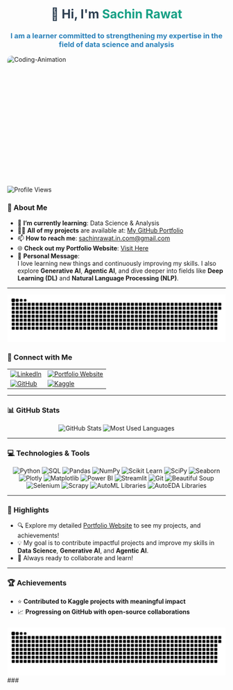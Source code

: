 
<h1 align="center" style="color: #2c3e50;">👋 Hi, I'm <span style="color: #16a085;">Sachin Rawat</span></h1>
<h3 align="center" style="color: #2980b9;">I am a learner committed to strengthening my expertise in the field of data science and analysis</h3>

<img align="right" alt="Coding-Animation" src="https://github.com/CodeByRawat/CodeByRawat/blob/main/gif.gif" style="width: 100%; max-width: 800px; height:300px; border-radius: 10px;"/>

<p align="left">
  <img src="https://komarev.com/ghpvc/?username=CodeByRawat&label=Profile%20Views&color=0e75b6&style=flat" alt="Profile Views" />
</p>

### 🌟 About Me  
- 🌱 **I’m currently learning**: Data Science & Analysis
- 👨‍💻 **All of my projects** are available at: [My GitHub Portfolio](https://github.com/CodeByRawat/)  
- 📫 **How to reach me**: sachinrawat.in.com@gmail.com  
- 🌐 **Check out my Portfolio Website**: [Visit Here](https://CodeByRawat.github.io/)  
- 💬 **Personal Message**:  
  I love learning new things and continuously improving my skills. I also explore **Generative AI**, **Agentic AI**, and dive deeper into fields like **Deep Learning (DL)** and **Natural Language Processing (NLP)**.

---
<picture>
  <source media="(prefers-color-scheme: dark)" srcset="https://raw.githubusercontent.com/CodeByRawat/CodeByRawat/output/github-snake-dark.svg" />
  <source media="(prefers-color-scheme: light)" srcset="https://raw.githubusercontent.com/CodeByRawat/CodeByRawat/output/github-snake.svg" />
  <img alt="github-snake" src="https://raw.githubusercontent.com/CodeByRawat/CodeByRawat/output/github-snake.svg" />
</picture>

### 🤝 Connect with Me  
<p align="center">
<div>
  <table>
    <tr>
      <td>
        <a href="https://www.linkedin.com/in/sachin-rawat-5b1512149/" target="_blank">
          <img src="https://img.shields.io/badge/LinkedIn-Profile-blue?style=for-the-badge&logo=linkedin" alt="LinkedIn" />
        </a>
      </td>
      <td>
        <a href="https://github.com/CodeByRawat" target="_blank">
          <img src="https://img.shields.io/badge/Portfolio_Website-Website-blue?style=for-the-badge&logo=link" alt="Portfolio Website" />
        </a>
      </td>
    </tr>
    <tr>
      <td>
        <a href="https://github.com/CodeByRawat" target="_blank">
          <img src="https://img.shields.io/badge/GitHub-Profile-green?style=for-the-badge&logo=github" alt="GitHub" />
        </a>
      </td>
      <td>
        <a href="https://www.kaggle.com/datawithsachin" target="_blank">
          <img src="https://img.shields.io/badge/Kaggle-Profile-orange?style=for-the-badge&logo=kaggle" alt="Kaggle" />
        </a>
      </td>
    </tr>
  </table>
</div>
</p>

---
  ### 📊 GitHub Stats  
<p align="center">
  <img src="https://github-readme-stats.vercel.app/api?username=CodeByRawat&show_icons=true&theme=radical" alt="GitHub Stats" width="47%" />
  <img src="https://github-readme-stats.vercel.app/api/top-langs/?username=CodeByRawat&layout=compact&theme=radical" alt="Most Used Languages" width="47%" />
</p> 

---

### 💻 Technologies & Tools  
<p align="center">
  <img src="https://img.shields.io/badge/-Python-3776AB?style=for-the-badge&logo=python&logoColor=white" alt="Python" />
  <img src="https://img.shields.io/badge/-SQL-336791?style=for-the-badge&logo=postgresql&logoColor=white" alt="SQL" />
  <img src="https://img.shields.io/badge/-Pandas-150458?style=for-the-badge&logo=pandas&logoColor=white" alt="Pandas" />
  <img src="https://img.shields.io/badge/-NumPy-013243?style=for-the-badge&logo=numpy&logoColor=white" alt="NumPy" />
  <img src="https://img.shields.io/badge/-Scikit_Learn-F7931E?style=for-the-badge&logo=scikit-learn&logoColor=white" alt="Scikit Learn" />
  <img src="https://img.shields.io/badge/-SciPy-8CAAE6?style=for-the-badge&logo=scipy&logoColor=white" alt="SciPy" />
  <img src="https://img.shields.io/badge/-Seaborn-FF6F61?style=for-the-badge&logoColor=white" alt="Seaborn" />
  <img src="https://img.shields.io/badge/-Plotly-3F4F75?style=for-the-badge&logo=plotly&logoColor=white" alt="Plotly" />
  <img src="https://img.shields.io/badge/-Matplotlib-20232A?style=for-the-badge&logo=matplotlib&logoColor=white" alt="Matplotlib" />
  <img src="https://img.shields.io/badge/-Power%20BI-F2C811?style=for-the-badge&logo=power-bi&logoColor=black" alt="Power BI" />
  <img src="https://img.shields.io/badge/-Streamlit-FF4B4B?style=for-the-badge&logo=streamlit&logoColor=white" alt="Streamlit" />
  <img src="https://img.shields.io/badge/-Git-F05032?style=for-the-badge&logo=git&logoColor=white" alt="Git" />
  <img src="https://img.shields.io/badge/-Beautiful_Soup-8A9296?style=for-the-badge&logo=beautifulsoup4&logoColor=white" alt="Beautiful Soup" />
  <img src="https://img.shields.io/badge/-Selenium-43B02A?style=for-the-badge&logo=selenium&logoColor=white" alt="Selenium" />
  <img src="https://img.shields.io/badge/-Scrapy-FF4C4C?style=for-the-badge&logo=scrapy&logoColor=white" alt="Scrapy" />
  <img src="https://img.shields.io/badge/-AutoML_Libraries-008000?style=for-the-badge&logo=automl&logoColor=white" alt="AutoML Libraries" />
  <img src="https://img.shields.io/badge/-AutoEDA_Libraries-4169E1?style=for-the-badge&logoColor=white" alt="AutoEDA Libraries" />
</p>

---

### 🚀 Highlights  
- 🔍 Explore my detailed [Portfolio Website](https://codebyrawat.github.io/) to see my projects, and achievements!
- 💡 My goal is to contribute impactful projects and improve my skills in **Data Science**, **Generative AI**, and **Agentic AI**.
- 🎯 Always ready to collaborate and learn!

---

### 🏆 Achievements  
- ⭐ **Contributed to Kaggle projects with meaningful impact**  
- 📈 **Progressing on GitHub with open-source collaborations**
###

<picture>
  <source media="(prefers-color-scheme: dark)" srcset="https://raw.githubusercontent.com/CodeByRawat/CodeByRawat/output/github-snake-dark.svg" />
  <source media="(prefers-color-scheme: light)" srcset="https://raw.githubusercontent.com/CodeByRawat/CodeByRawat/output/github-snake.svg" />
  <img alt="github-snake" src="https://raw.githubusercontent.com/CodeByRawat/CodeByRawat/output/github-snake.svg" />
</picture>
###
